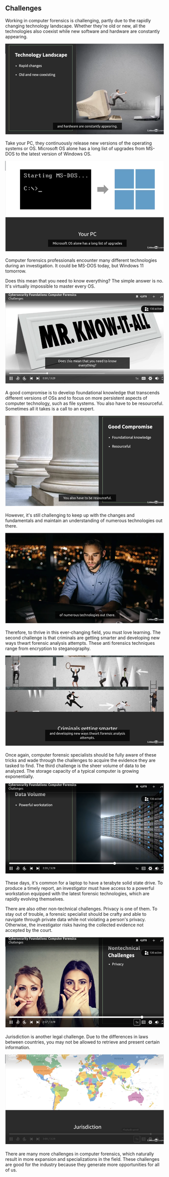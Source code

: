 ## **Challenges**

Working in computer forensics is challenging, partly due to the rapidly changing technology landscape. Whether they're old or new, all the technologies also coexist while new software and hardware are constantly appearing.

![alt text](../../../../images/computer_forensic/image-40.png)

Take your PC, they continuously release new versions of the operating systems or OS. Microsoft OS alone has a long list of upgrades from MS-DOS to the latest version of Windows OS.
 
![alt text](../../../../images/computer_forensic/image-41.png)

Computer forensics professionals encounter many different technologies during an investigation. It could be MS-DOS today, but Windows 11 tomorrow.
 
Does this mean that you need to know everything? The simple answer is no. It's virtually impossible to master every OS.
 
![alt text](../../../../images/computer_forensic/image-42.png)

A good compromise is to develop foundational knowledge that transcends different versions of OSs and to focus on more persistent aspects of computer technology, such as file systems. You also have to be resourceful. Sometimes all it takes is a call to an expert. 
 
![alt text](../../../../images/computer_forensic/image-43.png)

However, it's still challenging to keep up with the changes and fundamentals and maintain an understanding of numerous technologies out there.
 
![alt text](../../../../images/computer_forensic/image-44.png)

Therefore, to thrive in this ever-changing field, you must love learning. The second challenge is that criminals are getting smarter and developing new ways thwart forensic analysis attempts. These anti forensics techniques range from encryption to steganography.
 
![alt text](../../../../images/computer_forensic/image-45.png)

Once again, computer forensic specialists should be fully aware of these tricks and wade through the challenges to acquire the evidence they are tasked to find. The third challenge is the sheer volume of data to be analyzed. The storage capacity of a typical computer is growing exponentially.

![alt text](../../../../images/computer_forensic/image-46.png)

These days, it's common for a laptop to have a terabyte solid state drive. To produce a timely report, an investigator must have access to a powerful workstation equipped with the latest forensic technologies, which are rapidly evolving themselves.


There are also other non-technical challenges. Privacy is one of them. To stay out of trouble, a forensic specialist should be crafty and able to navigate through private data while not violating a person's privacy. Otherwise, the investigator risks having the collected evidence not accepted by the court.

![alt text](../../../../images/computer_forensic/image-47.png)

Jurisdiction is another legal challenge. Due to the differences in laws between countries, you may not be allowed to retrieve and present certain information.

![alt text](../../../../images/computer_forensic/image-48.png)

There are many more challenges in computer forensics, which naturally result in more expansion and specializations in the field. These challenges are good for the industry because they generate more opportunities for all of us.